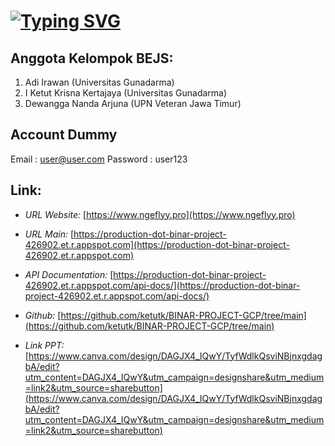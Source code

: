# <a href="https://git.io/typing-svg"><img src="https://readme-typing-svg.herokuapp.com?font=Fira+Code&size=32&duration=2500&pause=1000&color=00E5FF&vCenter=true&random=false&width=435&lines=%F0%9F%A7%BE+Final+Project+KM6;%F0%9F%8F%AB+Binar+Academy;%F0%9F%92%BB+NgeFly.com" alt="Typing SVG" /></a>

## Anggota Kelompok BEJS:

1. Adi Irawan (Universitas Gunadarma)
2. I Ketut Krisna Kertajaya (Universitas Gunadarma)
3. Dewangga Nanda Arjuna (UPN Veteran Jawa Timur)

## Account Dummy

Email : user@user.com
Password : user123

## Link:

- _URL Website:_ [https://www.ngeflyy.pro](https://www.ngeflyy.pro)

- _URL Main:_ [https://production-dot-binar-project-426902.et.r.appspot.com](https://production-dot-binar-project-426902.et.r.appspot.com)

- _API Documentation:_ [https://production-dot-binar-project-426902.et.r.appspot.com/api-docs/](https://production-dot-binar-project-426902.et.r.appspot.com/api-docs/)

- _Github:_ [https://github.com/ketutk/BINAR-PROJECT-GCP/tree/main](https://github.com/ketutk/BINAR-PROJECT-GCP/tree/main)

- _Link PPT:_ [https://www.canva.com/design/DAGJX4_IQwY/TyfWdlkQsviNBjnxgdagbA/edit?utm_content=DAGJX4_IQwY&utm_campaign=designshare&utm_medium=link2&utm_source=sharebutton](https://www.canva.com/design/DAGJX4_IQwY/TyfWdlkQsviNBjnxgdagbA/edit?utm_content=DAGJX4_IQwY&utm_campaign=designshare&utm_medium=link2&utm_source=sharebutton)
